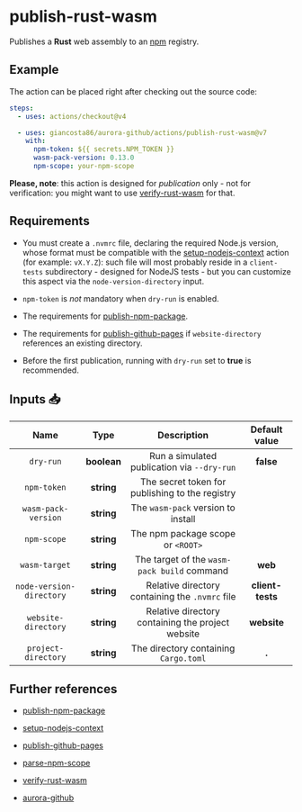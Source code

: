 # publish-rust-wasm

Publishes a **Rust** web assembly to an [npm](https://www.npmjs.com/) registry.

## Example

The action can be placed right after checking out the source code:

```yaml
steps:
  - uses: actions/checkout@v4

  - uses: giancosta86/aurora-github/actions/publish-rust-wasm@v7
    with:
      npm-token: ${{ secrets.NPM_TOKEN }}
      wasm-pack-version: 0.13.0
      npm-scope: your-npm-scope
```

**Please, note**: this action is designed for _publication_ only - not for verification: you might want to use [verify-rust-wasm](../verify-rust-wasm/README.md) for that.

## Requirements

- You must create a `.nvmrc` file, declaring the required Node.js version, whose format must be compatible with the [setup-nodejs-context](../setup-nodejs-context/README.md) action (for example: `vX.Y.Z`): such file will most probably reside in a `client-tests` subdirectory - designed for NodeJS tests - but you can customize this aspect via the `node-version-directory` input.

- `npm-token` is _not_ mandatory when `dry-run` is enabled.

- The requirements for [publish-npm-package](../publish-npm-package/README.md).

- The requirements for [publish-github-pages](../publish-github-pages/README.md) if `website-directory` references an existing directory.

- Before the first publication, running with `dry-run` set to **true** is recommended.

## Inputs 📥

|           Name           |    Type     |                    Description                    |  Default value   |
| :----------------------: | :---------: | :-----------------------------------------------: | :--------------: |
|        `dry-run`         | **boolean** |    Run a simulated publication via `--dry-run`    |    **false**     |
|       `npm-token`        | **string**  |  The secret token for publishing to the registry  |                  |
|   `wasm-pack-version`    | **string**  |        The `wasm-pack` version to install         |                  |
|       `npm-scope`        | **string**  |         The npm package scope or `<ROOT>`         |                  |
|      `wasm-target`       | **string**  |    The target of the `wasm-pack build` command    |     **web**      |
| `node-version-directory` | **string**  |  Relative directory containing the `.nvmrc` file  | **client-tests** |
|   `website-directory`    | **string**  | Relative directory containing the project website |   **website**    |
|   `project-directory`    | **string**  |       The directory containing `Cargo.toml`       |      **.**       |

## Further references

- [publish-npm-package](../publish-npm-package/README.md)

- [setup-nodejs-context](../setup-nodejs-context/README.md)

- [publish-github-pages](../publish-github-pages/README.md)

- [parse-npm-scope](../parse-npm-scope/README.md)

- [verify-rust-wasm](../verify-rust-wasm/README.md)

- [aurora-github](../../README.md)
